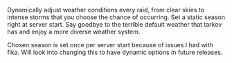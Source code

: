 Dynamically adjust weather conditions every raid, from clear skies to intense storms that you choose the chance of occurring. Set a static season right at server start. Say goodbye to the terrible default weather that tarkov has and enjoy a more diverse weather system.

Chosen season is set once per server start because of issues I had with fika. Will look into changing this to have dynamic options in future releases.
